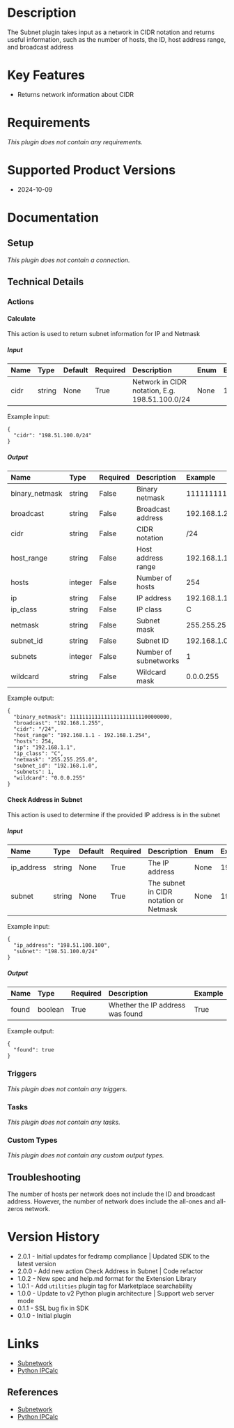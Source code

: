 # Description

The Subnet plugin takes input as a network in CIDR notation and returns useful information, such as the number of hosts, the ID, host address range, and broadcast address

# Key Features

* Returns network information about CIDR

# Requirements
  
*This plugin does not contain any requirements.*

# Supported Product Versions

* 2024-10-09

# Documentation

## Setup
  
*This plugin does not contain a connection.*

## Technical Details

### Actions


#### Calculate

This action is used to return subnet information for IP and Netmask

##### Input

|Name|Type|Default|Required|Description|Enum|Example|Placeholder|Tooltip|
| :--- | :--- | :--- | :--- | :--- | :--- | :--- | :--- | :--- |
|cidr|string|None|True|Network in CIDR notation, E.g. 198.51.100.0/24|None|198.51.100.0/24|None|None|
  
Example input:

```
{
  "cidr": "198.51.100.0/24"
}
```

##### Output

|Name|Type|Required|Description|Example|
| :--- | :--- | :--- | :--- | :--- |
|binary_netmask|string|False|Binary netmask|11111111111111111111111100000000|
|broadcast|string|False|Broadcast address|192.168.1.255|
|cidr|string|False|CIDR notation|/24|
|host_range|string|False|Host address range|192.168.1.1 - 192.168.1.254|
|hosts|integer|False|Number of hosts|254|
|ip|string|False|IP address|192.168.1.1|
|ip_class|string|False|IP class|C|
|netmask|string|False|Subnet mask|255.255.255.0|
|subnet_id|string|False|Subnet ID|192.168.1.0|
|subnets|integer|False|Number of subnetworks|1|
|wildcard|string|False|Wildcard mask|0.0.0.255|
  
Example output:

```
{
  "binary_netmask": 11111111111111111111111100000000,
  "broadcast": "192.168.1.255",
  "cidr": "/24",
  "host_range": "192.168.1.1 - 192.168.1.254",
  "hosts": 254,
  "ip": "192.168.1.1",
  "ip_class": "C",
  "netmask": "255.255.255.0",
  "subnet_id": "192.168.1.0",
  "subnets": 1,
  "wildcard": "0.0.0.255"
}
```

#### Check Address in Subnet

This action is used to determine if the provided IP address is in the subnet

##### Input

|Name|Type|Default|Required|Description|Enum|Example|Placeholder|Tooltip|
| :--- | :--- | :--- | :--- | :--- | :--- | :--- | :--- | :--- |
|ip_address|string|None|True|The IP address|None|198.51.100.100|None|None|
|subnet|string|None|True|The subnet in CIDR notation or Netmask|None|198.51.100.0/24|None|None|
  
Example input:

```
{
  "ip_address": "198.51.100.100",
  "subnet": "198.51.100.0/24"
}
```

##### Output

|Name|Type|Required|Description|Example|
| :--- | :--- | :--- | :--- | :--- |
|found|boolean|True|Whether the IP address was found|True|
  
Example output:

```
{
  "found": true
}
```
### Triggers
  
*This plugin does not contain any triggers.*
### Tasks
  
*This plugin does not contain any tasks.*

### Custom Types
  
*This plugin does not contain any custom output types.*

## Troubleshooting

The number of hosts per network does not include the ID and broadcast address. However, the number of network does include the all-ones and all-zeros network.

# Version History

* 2.0.1 - Initial updates for fedramp compliance | Updated SDK to the latest version
* 2.0.0 - Add new action Check Address in Subnet | Code refactor
* 1.0.2 - New spec and help.md format for the Extension Library
* 1.0.1 - Add `utilities` plugin tag for Marketplace searchability
* 1.0.0 - Update to v2 Python plugin architecture | Support web server mode
* 0.1.1 - SSL bug fix in SDK
* 0.1.0 - Initial plugin

# Links

* [Subnetwork](https://en.wikipedia.org/wiki/Subnetwork)
* [Python IPCalc](https://github.com/tehmaze/ipcalc)

## References

* [Subnetwork](https://en.wikipedia.org/wiki/Subnetwork)
* [Python IPCalc](https://github.com/tehmaze/ipcalc)